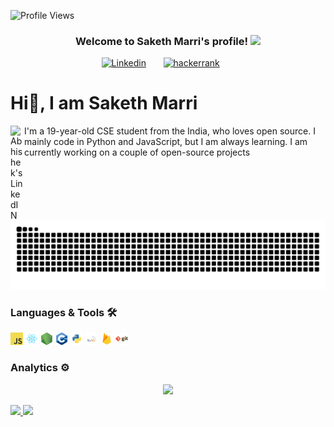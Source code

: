 
![Profile Views](http://estruyf-github.azurewebsites.net/api/VisitorHit?user=Saketh-Marri&repo=Saketh-Marri&countColorcountColor)

<h3 align="center">
  Welcome to Saketh Marri's profile!
  <img src="https://media.giphy.com/media/hvRJCLFzcasrR4ia7z/giphy.gif" width="28">
</h3>

<p align="center">
  <a href="https://www.linkedin.com/in/saketh-marri-6a250b1b8/"><img width="32px" alt="Linkedin" title="Linkedin" src="https://raw.githubusercontent.com/peterthehan/peterthehan/master/assets/linkedin.svg"/></a>
  &#8287;&#8287;&#8287;&#8287;&#8287;
  <a href="https://www.hackerrank.com/saketh_marri13"><img width="32px" alt="hackerrank" title="hackerrank" src="https://i.imgur.com/mVm29vK.png"></a>
  &#8287;&#8287;&#8287;&#8287;&#8287;
</p>


<h1>Hi👋, I am Saketh Marri</h1>
<a href="https://www.linkedin.com/in/abhisheknaiidu/">
  <img align="left" alt="Abhishek's LinkedIN" width="22px" src="https://raw.githubusercontent.com/peterthehan/peterthehan/master/assets/linkedin.svg" />
</a>
I'm a 19-year-old CSE student from the India, who loves open source. I mainly code in Python and JavaScript, but I am always learning. I am currently working on a couple of open-source projects

[![MasterHead](https://github.com/GuillaumeFalourd/GuillaumeFalourd/blob/output/github-contribution-grid-snake.svg)](https://github.com/Saketh-Marri)

### Languages & Tools 🛠

<code><img height="20" src="https://raw.githubusercontent.com/github/explore/80688e429a7d4ef2fca1e82350fe8e3517d3494d/topics/javascript/javascript.png"></code>
<code><img height="20" src="https://raw.githubusercontent.com/github/explore/80688e429a7d4ef2fca1e82350fe8e3517d3494d/topics/react/react.png"></code>
<code><img height="20" src="https://raw.githubusercontent.com/github/explore/80688e429a7d4ef2fca1e82350fe8e3517d3494d/topics/nodejs/nodejs.png"></code>
<code><img height="20" src="https://raw.githubusercontent.com/github/explore/80688e429a7d4ef2fca1e82350fe8e3517d3494d/topics/cpp/cpp.png"></code>
<code><img height="20" src="https://raw.githubusercontent.com/github/explore/80688e429a7d4ef2fca1e82350fe8e3517d3494d/topics/python/python.png"></code>
<code><img height="20" src="https://raw.githubusercontent.com/github/explore/80688e429a7d4ef2fca1e82350fe8e3517d3494d/topics/mysql/mysql.png"></code>
<code><img height="20" src="https://raw.githubusercontent.com/github/explore/80688e429a7d4ef2fca1e82350fe8e3517d3494d/topics/firebase/firebase.png"></code>
<code><img height="20" src="https://raw.githubusercontent.com/github/explore/80688e429a7d4ef2fca1e82350fe8e3517d3494d/topics/git/git.png"></code>

### Analytics ⚙️

<p align="center">
  <img height="180em" src="https://github-readme-streak-stats.herokuapp.com/?user=Saketh-Marri" />
</p>  
  
<p align="left">
<a href="https://github.com/Saketh-Marri">
  <img height="167em" src="https://github-readme-stats.vercel.app/api/?username=Saketh-Marri&count_private=true&show_icons=true"/>
  <img height="167em" src="https://github-readme-stats.vercel.app/api/top-langs/?username=Saketh-Marri&layout=compact&langs_count=8&exclude_repo=Datascience"/>
</a>
</p>


